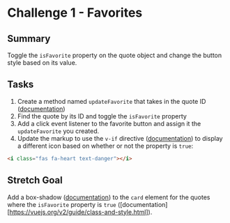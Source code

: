 # Challenge 1 - Favorites

## Summary

Toggle the `isFavorite` property on the quote object and change the button style based on its value.

## Tasks

1. Create a method named `updateFavorite` that takes in the quote ID ([documentation](https://v1.vuejs.org/guide/events.html))
2. Find the quote by its ID and toggle the `isFavorite` property
3. Add a click event listener to the favorite button and assign it the `updateFavorite` you created.
4. Update the markup to use the `v-if` directive ([documentation]()) to display a different icon based on whether or not the property is `true`:

```html
<i class="fas fa-heart text-danger"></i>
```

## Stretch Goal

Add a box-shadow ([documentation](https://getbootstrap.com/docs/4.4/utilities/shadows/)) to the `card` element for the quotes where the `isFavorite` property is `true` ([documentation][https://vuejs.org/v2/guide/class-and-style.html]).
